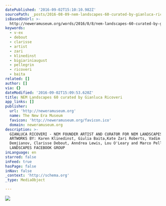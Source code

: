 ```yaml
---
datePublished: '2016-09-02T15:10:10.982Z'
sourcePath: _posts/2016-08-09-nem-landscapes-60-curated-by-gianluca-ricoveri.md
isBasedOnUrl: >-
  http://neweramuseum.org/words/2016/8/8/nem-landscapes-60-curated-by-gianluca-ricoveri
keywords:
  - v-ex
  - debout
  - clarisse
  - artist
  - zari
  - klinedinst
  - bigiariniaugust
  - pellegrin
  - ricoveri
  - baita
related: []
author: []
via: {}
dateModified: '2016-09-02T15:09:53.620Z'
title: NEM Landscapes 60 curated by Gianluca Ricoveri
app_links: []
publisher:
  url: 'http://neweramuseum.org'
  name: The New Era Museum
  favicon: 'http://neweramuseum.org/favicon.ico'
  domain: neweramuseum.org
description: >-
  GIANLUCA RICOVERI - NEM FOUNDER ARTIST AND CURATOR FOR NEM LANDSCAPES SELECTED
  ARTWORKS BY: Karen Klinedinst, Giulia Baita,Kate Zari Roberts, Vadim
  Demjianov, Clarisse Debout, Anndrea Lewis, Lou O'Leary and Marco Pellegrin NEM
  LANDSCAPES FACEBOOK GROUP
inLanguage: en
starred: false
inFeed: true
hasPage: false
inNav: false
_context: 'http://schema.org'
_type: MediaObject

---
```

![](https://the-grid-user-content.s3-us-west-2.amazonaws.com/bf1c1a36-ab92-43cd-9551-ee46fa33cc89.jpg)